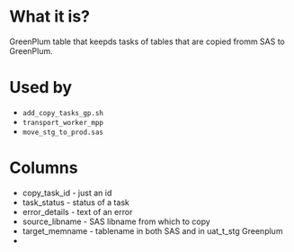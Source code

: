 #                  What it is?

GreenPlum table that keepds tasks of tables that are copied fromm SAS to GreenPlum.










#                  Used by

- `add_copy_tasks_gp.sh`
- `transport_worker_mpp`
- `move_stg_to_prod.sas`




#                  Columns

- copy_task_id - just an id
- task_status - status of a task
- error_details - text of an error
- source_libname - SAS libname from which to copy
- target_memname - tablename in both SAS and in uat_t_stg Greenplum
- 